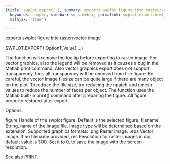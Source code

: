 ```yaml
---
{title: swplot.export( ), summary: exports swplot figure into raster/vector image,
  keywords: sample, sidebar: sw_sidebar, permalink: swplot_export.html, folder: swplot,
  mathjax: 'true'}

---
```

exports swplot figure into raster/vector image
 
SWPLOT.EXPORT('Option1',Value1,...)
 
The function will remove the tooltip before exporting to raster image.
For vector graphics, also the legend will be removed as it causes a bug
in the Matlab print command. Also vector graphics export does not support
transparency, thus all transparency will be removed from the figure. Be
careful, the vector image filesize can be quite large if there are many
object on the plot. To reduce the file size, try reducing the npatch and
nmesh values to reduce the number of faces per object. The function uses
the Matlab built-in print() command after preparing the figure. All
figure property restored after export.
 
Options:
 
figure    Handle of the swplot figure. Default is the selected figure.
filename  String, name of the image file. Image type will be determined
          based on the extension. Supported graphics formats:
              .png    Raster image.
              .eps    Vector image.
          If no filename provided, 
res       Resolution for raster images in dpi, default value is 300. Set
          it to 0, to save the image with the screen resolution.
 
See also PRINT.
 
